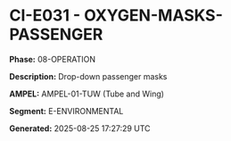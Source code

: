 # CI-E031 - OXYGEN-MASKS-PASSENGER

**Phase:** 08-OPERATION

**Description:** Drop-down passenger masks

**AMPEL:** AMPEL-01-TUW (Tube and Wing)

**Segment:** E-ENVIRONMENTAL

**Generated:** 2025-08-25 17:27:29 UTC
